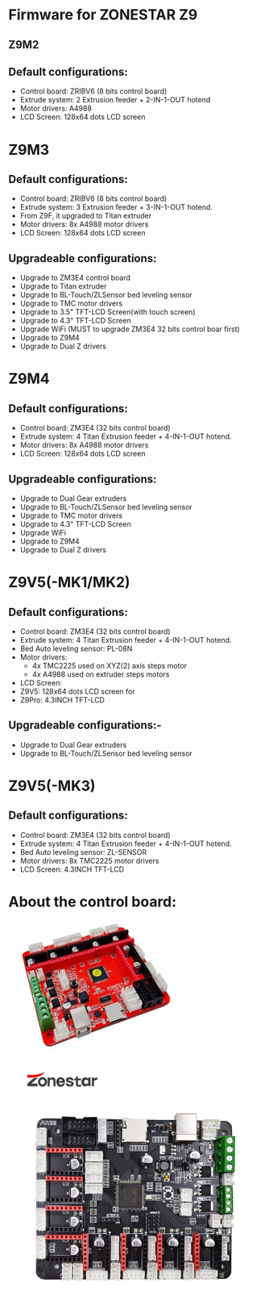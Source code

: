 # Firmware for ZONESTAR Z9  
## Z9M2
## Default configurations:
- Control board: ZRIBV6 (8 bits control board)  
- Extrude system: 2 Extrusion feeder + 2-IN-1-OUT hotend
- Motor drivers: A4988   
- LCD Screen: 128x64 dots LCD screen

# Z9M3
## Default configurations: 
- Control board: ZRIBV6 (8 bits control board) 
- Extrude system: 3 Extrusion feeder + 3-IN-1-OUT hotend.
- From Z9F, it upgraded to Titan extruder
- Motor drivers: 8x A4988 motor drivers
- LCD Screen: 128x64 dots LCD screen
## Upgradeable configurations:
- Upgrade to ZM3E4 control board
- Upgrade to Titan extruder
- Upgrade to BL-Touch/ZLSensor bed leveling sensor
- Upgrade to TMC motor drivers
- Upgrade to 3.5" TFT-LCD Screen(with touch screen)
- Upgrade to 4.3" TFT-LCD Screen
- Upgrade WiFi (MUST to upgrade ZM3E4 32 bits control boar first)
- Upgrade to Z9M4
- Upgrade to Dual Z drivers
# Z9M4
## Default configurations:
- Control board: ZM3E4 (32 bits control board)
- Extrude system: 4 Titan Extrusion feeder + 4-IN-1-OUT hotend.
- Motor drivers: 8x A4988 motor drivers
- LCD Screen: 128x64 dots LCD screen
## Upgradeable configurations:
- Upgrade to Dual Gear extruders
- Upgrade to BL-Touch/ZLSensor bed leveling sensor
- Upgrade to TMC motor drivers
- Upgrade to 4.3" TFT-LCD Screen
- Upgrade WiFi 
- Upgrade to Z9M4
- Upgrade to Dual Z drivers

# Z9V5(-MK1/MK2)
## Default configurations:
- Control board: ZM3E4 (32 bits control board)
- Extrude system: 4 Titan Extrusion feeder + 4-IN-1-OUT hotend.
- Bed Auto leveling sensor: PL-08N
- Motor drivers:
  - 4x TMC2225 used on XYZ(2) axis steps motor 
  - 4x A4988 used on extruder steps motors
- LCD Screen: 
 - Z9V5: 128x64 dots LCD screen for   
 - Z9Pro: 4.3INCH TFT-LCD  
## Upgradeable configurations:- 
- Upgrade to Dual Gear extruders
- Upgrade to BL-Touch/ZLSensor bed leveling sensor

# Z9V5(-MK3)
## Default configurations:
- Control board: ZM3E4 (32 bits control board)
- Extrude system: 4 Titan Extrusion feeder + 4-IN-1-OUT hotend.
- Bed Auto leveling sensor: ZL-SENSOR
- Motor drivers: 8x TMC2225 motor drivers
- LCD Screen: 4.3INCH TFT-LCD  


# About the control board:
![ZRIBV6](ZRIBV6.jpg)
![ZM3E4](ZM3E4.jpg)


